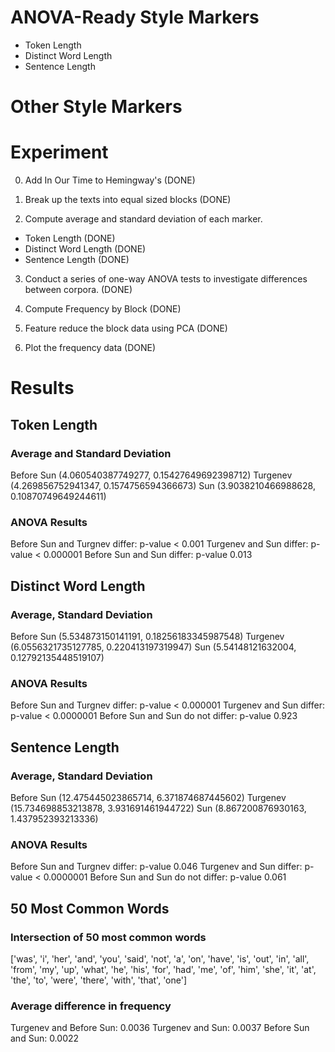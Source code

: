 # ANOVA-Ready Style Markers
- Token Length
- Distinct Word Length
- Sentence Length

# Other Style Markers

# Experiment

0. Add In Our Time to Hemingway's (DONE)

1. Break up the texts into equal sized blocks (DONE)

2. Compute average and standard deviation of each marker.
- Token Length (DONE)
- Distinct Word Length (DONE)
- Sentence Length (DONE)

3. Conduct a series of one-way ANOVA tests to investigate differences between corpora. (DONE)

4. Compute Frequency by Block (DONE)

5. Feature reduce the block data using PCA (DONE)

6. Plot the frequency data (DONE)

# Results

## Token Length

### Average and Standard Deviation

Before Sun (4.060540387749277, 0.15427649692398712)
Turgenev (4.269856752941347, 0.1574756594366673)
Sun (3.9038210466988628, 0.10870749649244611)

### ANOVA Results

Before Sun and Turgnev differ: p-value < 0.001
Turgenev and Sun differ: p-value < 0.000001
Before Sun and Sun differ: p-value 0.013


## Distinct Word Length

### Average, Standard Deviation
Before Sun (5.534873150141191, 0.18256183345987548)
Turgenev (6.0556321735127785, 0.220413197319947)
Sun (5.54148121632004, 0.12792135448519107)

### ANOVA Results
Before Sun and Turgnev differ: p-value < 0.000001
Turgenev and Sun differ: p-value < 0.0000001
Before Sun and Sun do not differ: p-value 0.923


## Sentence Length

### Average, Standard Deviation
Before Sun (12.475445023865714, 6.371874687445602)
Turgenev (15.734698853213878, 3.931691461944722)
Sun (8.867200876930163, 1.437952393213336)

### ANOVA Results
Before Sun and Turgnev differ: p-value 0.046
Turgenev and Sun differ: p-value < 0.0000001
Before Sun and Sun do not differ: p-value 0.061

## 50 Most Common Words

### Intersection of 50 most common words
['was', 'i', 'her', 'and', 'you', 'said', 'not', 'a', 'on', 'have', 'is', 'out', 'in', 'all', 'from', 'my', 'up', 'what', 'he', 'his', 'for', 'had', 'me', 'of', 'him', 'she', 'it', 'at', 'the', 'to', 'were', 'there', 'with', 'that', 'one']

### Average difference in frequency
Turgenev and Before Sun: 0.0036
Turgenev and Sun: 0.0037
Before Sun and Sun: 0.0022
